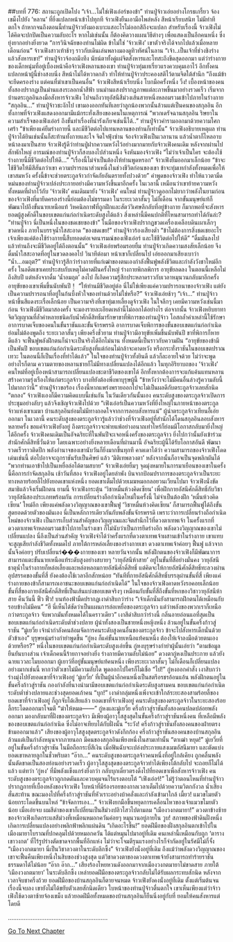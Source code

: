 ##บทที่ 776: สถานะถูกเปิดโปง
“เจ้า...ไม่ใช่เฟิงเอ๋อร์ของข้า”
ท่านปู่จ้าวเอ่ยอย่างโกรธเกรี้ยว จ้องเขม็งไปยัง ‘หลาน’ ที่ยิ่งแปลกหน้าเข้าไปทุกที
จ้าวเฟิงยืนเอามือไพล่หลัง สีหน้าเรียบสนิท ไม่มีท่าทีตกใจ
ถ้าหากจนถึงตอนนี้ท่านปู่จ้าวยังมองเบาะแสอะไรไม่ออกสิถึงจะแปลก
สำหรับเรื่องนี้ จ้าวเฟิงไม่ได้คิดจะปกปิดเป็นความลับอะไร
หากไม่เช่นนั้น ก็ต้องคิดวางแผนวิธีต่างๆ เพื่อแสดงเป็นอีกคนหนึ่ง ซึ่งยุ่งยากอย่างยิ่งยวด
“การวินิจฉัยของท่านไม่ผิด ข้าไม่ใช่ ‘จ้าวเฟิง’ เขาตัวจริงได้จากไปแล้วเมื่อหลายเดือนก่อน”
จ้าวเฟิงสาวเท้าช้าๆ ราวกับเดินเล่นพลางมองดูทิวทัศน์ในลาน
“เจ้า..เป็นเจ้าที่ช่วงชิงร่างแล้วสังหารเขา!”
ท่านปู่จ้าวจ้องถมึงทึง นัยน์ตาทั้งคู่แผ่จิตสังหารและโทสะถึงขีดสุดออกมา
แต่ว่าร่างกายของเด็กหนุ่มที่อยู่เบื้องหน้าคือจ้าวเฟิงหลานของเขา ท่านปู่จ้าวทุ่มเทเรี่ยวแรงควบคุมเอาไว้
อีกทั้งคนแปลกหน้าผู้นี้ช่างสงบนิ่ง สีหน้าไม่ได้หวาดกลัว ทำให้ท่านปู่จ้าวประคองสติไว้ตามจิตใต้สำนึก
“ถึงแม้ข้าจะยึดครองร่าง แต่คนที่ฆ่าเขาเป็นคนอื่น” จ้าวเฟิงสีหน้าเรียบนิ่ง โบกมือครั้งหนึ่ง
วิ้ง!
เบื้องหน้าของคนทั้งสองปรากฏเป็นม่านแสงระลอกน้ำสีฟ้า
บนม่านแสงปรากฏภาพแต่ละภาพขึ้นมาอย่างรวดเร็ว เริ่มจากบ้านตระกูลอินลงมือสังหารจ้าวเฟิง ไปจนถึงวายุอัสนีสีม่วงเส้นสายหนึ่งหลอมรวมเข้าไปภายในร่างกาย
“สกุลอิน...”
ท่านปู่จ้าวชะงักไป เขามองออกทันทีเลยว่าลูกน้องพวกนั้นล้วนแต่เป็นคนของสกุลอิน
อีกทั้งภาพที่จ้าวเฟิงแสดงออกมามีแม้กระทั่งเสียงของคนในเหตุการณ์
“พวกเดรัจฉานสกุลอิน ริษยาในความสำเร็จของเฟิงเอ๋อร์ ถึงขั้นทำเรื่องที่น่ารังเกียจเช่นนี้ได้..” ท่านปู่จ้าวคำรามออกมาด้วยความโศกเศร้า
“ข้าเพียงแค่ยืมร่างกายนี้ และมีชีวิตต่อไปแทนหลานของท่านก็เท่านั้น” จ้าวเฟิงอธิบายเหตุผล
ท่านปู่จ้าวได้ยินเช่นนั้นก็สะท้านทั้งกายและใจ จิตใจฟุ้งซ่าน จ้องจ้าวเฟิงเป็นเวลานาน แล้วน้ำตาก็ไหลอาบหน้าลงมาเป็นสาย
จ้าวเฟิงรู้ดีว่าท่านปู่ฝากความหวังไว้อย่างมากมายกับจ้าวเฟิงคนเดิม
หลังจากผ่านไปสักพักใหญ่
อารมณ์ของท่านปู่จ้าวก็สงบลงไปส่วนหนึ่ง จึงหันมองจ้าวเฟิง “ไม่ว่าเจ้าเป็นใคร จะต้องใช้ร่างกายนี้มีชีวิตต่อไปให้ดี...”
“เรื่องนี้ไม่จำเป็นต้องให้ท่านพูดหรอก” จ้าวเฟิงยิ้มออกมาเล็กน้อย
“ข้าจะใช้ชีวิตให้มีสีสันกว่าเขา ความปรารถนาส่วนหนึ่งในช่วงชีวิตก่อนของเขา ข้าจะทุ่มเทกำลังทั้งหมดเพื่อให้เขาสมหวัง ครั้งนี้ข้าจะช่วยตระกูลจ้าวกำจัดภัยอันตรายทั้งปวงด้วย”
คำพูดของจ้าวเฟิง ทำให้แววตามืดหม่นของท่านปู่จ้าวเปล่งประกายอย่างมีความหวังขึ้นมาอีกครั้ง
ในเวลานี้ เหมือนว่าเขาย้ายความหวังทั้งหมดที่ฝากไว้กับ ‘จ้าวเฟิง’ คนเดิมมายัง ‘จ้าวเฟิง’ คนใหม่
ท่านปู่จ้าวดูออกไม่ยากว่าพลังในยามก่อนของจ้าวเฟิงที่มายึดครองร่างนี้ย่อมต้องไม่ธรรมดา
ในระยะเวลาสั้นๆ ไม่กี่เดือน จากขั้นมนุษย์แท้ก็พัฒนาไปถึงขั้นนายเหนือแท้
วิหคนิลกาฬที่ถูกฝึกและสัตว์วิเศษลึกลับที่อยู่ข้างกาย ก็มากพอที่จะสังหารยอดผู้สูงศักดิ์ในขอบเขตแก่นก่อกำเนิดระดับสูงได้แล้ว
สิ่งเหล่านี้มีคนปกติที่ไหนสามารถทำได้กันล่ะ?
“ท่านปู่จ้าว นี่เป็นหนึ่งในของชดเชยของข้า”
ในมือของจ้าวเฟิงปรากฏขวดเครื่องเคลือบดินเผาเล็กๆ ขวดหนึ่ง ภายในบรรจุน้ำใสสะอาด
“ของชดเขย!” ท่านปู่จ้าวร้องเสียงต่ำ “ข้าไม่ต้องการสิ่งชดเชยอะไร เจ้าเพียงแค่ต้องใช้ร่างกายนี้สืบทอดต่อเจตนารมณ์ของเฟิงเอ๋อร์ และใช้ชีวิตต่อไปให้ดี”
“ดื่มมันลงไป แล้วท่านถึงจะมีชีวิตอยู่ได้ถึงตอนนั้น” จ้าวเฟิงเอ่ยพร้อมรอยยิ้ม
ท่านปู่จ้าวเกิดความสงสัยเล็กน้อย จึงดื่มน้ำใสสะอาดที่อยู่ในขวดลงคอไป
วินาทีต่อมา หน้าเขาก็เปลี่ยนไป เอ่ยออกมาเสียงเบาว่า “น้ำ...อมฤต?”
ท่านปู่จ้าวรู้สึกว่าร่างกายที่แก่เฒ่าของตนเองกำลังฟื้นฟูพลังชีวิตและกำลังวังชาใหม่อีกครั้ง
ในอดีตเขาเคยประสบกับเหตุไม่คาดฝันครั้งใหญ่ ร่างกายพิกลพิการ อายุขัยลดลง ในตอนนี้เหลือไม่ถึงสิบปี
แต่หลังจากดื่ม ‘น้ำอมฤต’ ลงไป ก็เกิดความรู้สึกประหลาดราวกับเวลาหมุนวนกลับมาอีกครั้ง
อายุขัยของเขาเพิ่มขึ้นนับพันปี！
“ให้ท่านมีชีวิตอยู่ต่อ นี่ไม่ใช่เพียงแค่ความปรารถนาของจ้าวเฟิง แต่ยังเป็นความปรารถนาที่อยู่ในก้นบึ้งหัวใจของท่านด้วยไม่ใช่หรือ?” จ้าวเฟิงเอ่ยช้าๆ
“เจ้า...” ท่านปู่จ้าวหน้าขึ้นสีแดงระเรื่อเล็กน้อย
เป็นความจริงที่เขาทุ่มเทเลี้ยงดูจ้าวเฟิง ในใจลึกๆ เคยมีความหวังเช่นนี้มาก่อน
จ้าวเฟิงมีชีวิตมาสองครั้ง จะมองรายละเอียดเหล่านี้ไม่ออกได้อย่างไร
ต่อจากนั้น จ้าวเฟิงหยิบยาทาจิตวิญญาณที่ล้ำค่าหลายชนิดกับน้ำศักดิ์สิทธิ์มารักษาขาที่พิการของท่านปู่จ้าว
โอสถล้ำค่าเหล่านี้ใช้รักษาอาการบาดเจ็บของคนในขั้นราชันและขั้นจักรพรรดิ อาการบาดเจ็บพิการของขั้นขอบเขตแก่นก่อกำเนิดย่อมไม่ต้องพูดถึง
ระยะเวลาสั้นๆ เพียงครึ่งชั่วยาม
ท่านปู่จ้าวมีอายุขัยเพิ่มขึ้นนับพันปี ขาที่พิการก็หายดีแล้ว จะฟื้นฟูพลังฝึกตนก็น่าจะเป็นจริงได้อีกไม่นาน
ทั้งหมดนี้เป็นราวกับความฝัน
“อายุขัยของข้ามีเป็นพันปี ขอบเขตแก่นก่อกำเนิดระดับสูงที่แต่ก่อนไม่กล้าจะคาดหวัง หรือกระทั่งราชันในขอบเขตปราณเทวะ ในตอนนี้ก็เป็นเรื่องที่ทำได้แล้ว”
ในใจของท่านปู่จ้าวทั้งยินดี แล้วก็ละอายใจด้วย
ไม่ว่าจะพูดอย่างไรก็ตาม ความตายของหลานชายก็ไม่มีทางเปลี่ยนแปลงได้อีกแล้ว
ในทุกอิริยาบถของ ‘จ้าวเฟิง’ คนใหม่ที่อยู่เบื้องหน้าสามารถเปลี่ยนแปลงชะตาชีวิตของเขาได้
อีกทั้งหากต้องการจะแก้แค้นแทนหลาน สร้างความรุ่งเรืองให้แก่ตระกูลจ้าว บางทียังต้องพึ่งพาบุรุษผู้นี้
“ข้าหวังว่าจะไม่มีคนอื่นล่วงรู้ความลับนี้ไปมากกว่านี้”
ท่านปู่จ้าวขอร้อง เรื่องนี้หากแพร่งพรายออกไปจะไม่เป็นผลดีกับตระกูลจ้าวเลยสักนิด
“ตกลง” จ้าวเฟิงเองก็มีความคิดแบบนี้เช่นกัน
ในวันเดียวกันนั้นเอง
คนระดับสูงของตระกูลจ้าวเปิดการประชุมอย่างลับๆ แล้วจึงเชิญจ้าวเฟิงไปด้วย
“เฟิงเอ๋อร์เป็นความหวังที่ยิ่งใหญ่ในภายหน้าของตระกูลจ้าวแห่งเขาเมฆา บ้านสกุลอินย่อมไม่มีทางถอดใจจากการลอบสังหารแน่” ผู้นำตระกูลจ้าวเทียนอี้เอ่ยออกมา
ในเวลานี้ คนระดับสูงของตระกูลจ้าวรู้แล้วว่าช่วงที่จ้าวเฟิงอยู่ที่สำนักได้โดนสกุลอินลอบสังหารหลายครั้ง
ขอแค่จ้าวเฟิงยังอยู่ ถึงตระกูลจ้าวจะพ่ายแพ้อย่างอนาถเท่าไหร่ก็ย่อมมีโอกาสกลับมายิ่งใหญ่ได้อีกครั้ง
จ้าวเฟิงคนเดิมเป็นอัจฉริยะที่ในพันปีจะเจอหนึ่งครั้งของตระกูลจ้าว ยิ่งไปกว่านั้นยังเข้าร่วมสำนักศักดิ์สิทธิ์วั่นด้วย
โดยเฉพาะอย่างยิ่งหลายเดือนที่ผ่านมานี้ อัจฉริยะผู้นี้ได้รับโอกาสอันดี พัฒนารวดเร็วราวติดปีก พลังอำนาจของเขานับวันก็ยิ่งมากขึ้นทุกที
คาดเดาได้ว่า ความสามารถของจ้าวเฟิงโดดเด่นเช่นนี้ ต่อไปอาจจะถูกราชันรับเป็นศิษย์ แล้ว ‘มิติเทพลวงตา’ หลังจากนั้นก็อาจเป็นจุดพลิกผันได้
“พวกท่านเอาข้าไปเป็นเหยื่อล่อได้ตามสบาย” จ้าวเฟิงเอ่ยยิ้มๆ
จุดมุ่งหมายในการมาเยือนของเขาในครั้งนี้คือการกำจัดสกุลอิน
เช้าวันที่สอง
จ้าวเฟิงอยู่โดยลำพัง บินจากป้อมปราการของตระกูลจ้าวเป็นระยะทางหลายร้อยลี้ไปยังยอดเขาแห่งหนึ่ง
ยอดเขาเต็มไปด้วยเมฆหมอกลอยวนเวียนไปมา
จ้าวเฟิงนั่งขัดสมาธิแล้วจึงเริ่มฝึกตน
ยามนี้ จ้าวเฟิงกระตุ้น ‘วิชาหมื่นห้วงคิดเซียน’ เพื่อฝึกกายอัสนีศักดิ์สิทธิ์กับวิชาวายุอัสนีสองประเภทพร้อมกัน
การเปลี่ยนร่างถือกำเนิดใหม่ในครั้งนี้ ไม่จำเป็นต้องฝึก ‘หมื่นห้วงคิดเซียน’ ใหม่อีก
เพียงแค่พลังดวงวิญญาณของเขาฟื้นฟู ‘วิชาหมื่นห้วงคิดเซียน’ ก็สามารถฟื้นฟูได้ถึงขั้นสุดยอดด้วยตัวของมันเอง
นี่เป็นหลักการเดียวกันกับพลังขั้นจักรพรรดิ
เพราะว่าการเปลี่ยนร่างถือกำเนิดใหม่ของจ้าวเฟิง เป็นการเก็บส่วนสำคัญของวิญญาณและจิตสำนึกไว้ที่ดวงตาเทพเจ้า
ในครั้งแรกที่ดวงตาเทพเจ้าหลอมรวมเข้าไปภายในร่างเขา ก็ไม่นับว่าเป็นการยึดร่างอีก
พลังดวงวิญญาณของเขาไม่เปลี่ยนแปลง นี่ถึงเป็นส่วนสำคัญ
จ้าวเฟิงจำได้ว่าครั้งแรกที่ดวงตาเทพเจ้าผสานเข้าในร่างกาย เขาแทบจะสูญเสียกำลังชีวิตทั้งหมดไป
ภายใต้การหล่อเลี้ยงของร่างกายเขา ดวงตาเทพเจ้าค่อยๆ ฟื้นฟู แล้วจากนั้นจึงค่อยๆ ปรับเปลี่ยนร่���งกายของเขา
หลายวันจากนั้น พลังฝึกตนของจ้าวเฟิงก็มีพัฒนาการ สามารถแตะขั้นนายเหนือแท้ระดับสูงอย่างสบายๆ
‘วายุอัสนีห้าสาย’ อยู่ในขั้นที่สี่อย่างมั่นคง วายุอัสนีธาตุน้ำในร่างกายก็หล่อเลี้ยงและหล่อหลอมกายอัสนีศักดิ์สิทธิ์
แต่คิดจะให้กายอัสนีศักดิ์สิทธิ์ทะลวงผ่านอุปสรรคของขั้นที่สี่ ยังคงต้องใช้เวลาอีกสักหน่อย
“ทันทีที่กายอัสนีศักดิ์สิทธิ์บรรลุผ่านขั้นที่สี่ เพียงแค่ร่างกายของข้าก็สามารถเอาชนะขอบเขตแก่นก่อกำเนิดได้”
ในใจของจ้าวเฟิงคาดหวังรอคอยเล็กน้อย
ขั้นที่สี่ของกายอัสนีศักดิ์สิทธิ์เป็นเส้นแบ่งขอบเขตจริงๆ เหมือนกับขั้นที่สี่ถึงขั้นที่หกของวิชาวายุอัสนีห้าสาย
คืนวันนี้
ฟิ้ว ฟิ้ว!
บนท้องฟ้ามืดปรากฏเงาดำสิบกว่าร่าง
“เจ้าเด็กนั่นยังสามารถฝึกตนได้เหมือนกับรอบข้างไม่มีคน”
“ฮึ นี่เห็นได้ชัดว่าเป็นแผนการล่อเหยื่อของตระกูลจ้าว แต่ว่าพลังของพวกเราก็เหนือกว่าตระกูลจ้าว จับพวกมันทั้งหมดได้ในคราวเดียว”
เงาสีดำสิบกว่าร่างนี้ กลิ่นอายอ่อนแอที่สุดเป็นขอบเขตแก่นก่อกำเนิดระดับต่ำช่วงปลาย
ผู้นำทั้งสองเป็นชายหนึ่งหญิงหนึ่ง ล้วนอยู่ในขั้นครึ่งก้าวสู่ราชัน
“มู่เยวี่ย เจ้านำกำลังคนล้อมจัดการคนระดับสูงคนอื่นของตระกูลจ้าว ข้าจะไปสังหารเด็กนั่นด้วยตัวข้าเอง”
บุรุษหนุ่มร่างกำยำพูดขึ้น
“กู่หง ก็แค่ขั้นนายเหนือแท้คนหนึ่ง ต้องให้เจ้าลงมือด้วยตนเองด้วยหรือร?”
หนึ่งในขอบเขตแก่นก่อกำเนิดระดับสูงเอ่ยขึ้น
กู่หงบุรุษร่างกำยำผู้นั้นเอ่ยว่า “ตามข้อมูลยืนยันบางส่วน เจ้าเด็กคนนี้ร้ายกาจอย่างยิ่ง ร่างกายมีความลับไม่น้อย” ดวงตากู่หงเป็นประกาย แล้วยังฉายแววละโมบออกมา
ผู้เยาว์ที่อยู่ขั้นมนุษย์แท้คนหนึ่ง เพียงระยะเวลาสั้นๆ ไม่กี่เดือนก็เปลี่ยนแปลงอย่างมากเช่นนี้ หากว่าตัวเขาไม่มีความลับใด พูดออกไปใครก็ไม่เชื่อ
“ไป!” กู่หงออกคำสั่ง เงาสิบกว่าร่างมุ่งไปยังยอดเขาที่จ้าวเฟิงอยู่
‘มู่เยวี่ย’ ที่เป็นผู้นำอีกคนหนึ่งเป็นสตรีอรชรอ้อนแอ้น พลังฝึกตนอยู่ในขั้นครึ่งก้าวสู่ราชัน
กองกำลังที่นางนำมามีขอบเขตแก่นก่อกำเนิดระดับสูงสามคน ขอบเขตแก่นก่อกำเนิดระดับต่ำช่วงปลายและช่วงสุดยอดเก้าคน
“บุก!”
เงาดำกลุ่มหนึ่งเพิ่งจะเข้าใกล้ระยะสองสามร้อยลี้ของยอดเขาที่จ้าวเฟิงอยู่ ก็ถูกจับได้เสียแล้ว
ยอดเขาที่จ้าวเฟิงอยู่ คนระดับสูงของตระกูลจ้าวในระยะสองร้อยลี้กระโดดออกมาโจมตี
“ฆ่าให้หมด——”
กู่หงและมู่เยวี่ย ครึ่งก้าวสู่ราชันทั้งสองคนปลดปล่อยพลังออกมา
มองกลับมาที่ฝั่งของตระกูลจ้าว มีเพียงผู้อาวุโสสูงสุดในขั้นครึ่งก้าวสู่ราชันหนึ่งคน ที่เหลือมีพลังของขอบเขตแก่นก่อกำเนิด ซึ่งไม่อาจเทียบได้กับฝั่งนั้น
“ระวัง! ครึ่งก้าวสู่ราชันทั้งสองคนของฝ่ายตรงข้ามออกมาแล้ว”
เสียงของผู้อาวุโสสูงสุดตระกูลจ้าวดังกึกก้อง
ครึ่งก้าวสู่ราชันสองคนของบ้านสกุลอินล้วนแต่เป็นกำลังหนุนจากภายนอก มีคนของสกุลอินเพียงหนึ่งในสามเท่านั้น
“ตาเฒ่า หยุด!” มู่เยวี่ยที่อยู่ในขั้นครึ่งก้าวสู่ราชัน ในมือถือกระบี่สีเงิน เมื่อฟันฉับจะเปล่งประกายแสงเมฆอัสนีมายา และตัดแบ่งยอดเขาหลายลูกในชั่วพริบตา
“อ๊าก...” คนระดับสูงของตระกูลจ้าวคนหนึ่งที่อยู่ใกล้เคียง ถูกคลื่นพลังนั้นตัดขาดเป็นสองท่อนอย่างรวดเร็ว
ผู้อาวุโสสูงสุดของตระกูลจ้าวทำได้เพียงโต้กลับไป จะถอยก็ไม่ได้แล้ว
แต่ทว่า ‘กู่หง’ ที่มีพลังแข็งแกร่งยิ่งกว่า กลับบุกเดี่ยวตรงดิ่งไปที่ยอดเขาเพื่อสังหารจ้าวเฟิง
คนระดับสูงของตระกูลจ้าวถูกกดดันและควบคุมจนไร้แรงตอบโต้
“เฟิงเอ๋อร์!”
ไม่รู้ว่าตอนไหนที่ท่านปู่จ้าวปรากฏกายที่เบื้องหลังของจ้าวเฟิง ใบหน้าที่มีร่องรอยของกาลเวลาเต็มไปด้วยความวิตกกังวล น้ำเสียงสั่นสะท้าน ขณะมองไปที่ครึ่งก้าวสู่ราชันที่หัวเราะอย่างบ้าคลั่งและกำลังเข้ามาใกล้
เมี้ยว! แมวขโมยตัวน้อยกระโดดขึ้นบนไหล่
“ข้าจัดการเอง...” จ้าวเฟิงยกมือขึ้นหยุดการเคลื่อนไหวของเจ้าแมวขโมยตัวน้อย
เมื่อเอ่ยจบ ผมสีดำของเขาก็เปลี่ยนเป็นสีม่วงปลิวไสวไปตามลม
“เมืองวงกตมายา!”
ดวงตาข้างซ้ายของจ้าวเฟิงเกิดกระแสสีม่วงที่เหมือนหมอกควันค่อยๆ หมุนวนอยู่ภายใน
วูบ!
สภาพของฟ้าดินฝั่งหนึ่งเกิดการเปลี่ยนแปลงอย่างพลิกฟ้าพลิกแผ่นดิน
“เกิดอะไรขึ้น!”
ยอดฝีมือของฝั่งสกุลอินตกเข้าไปในเมืองมายาโบราณที่ปกคลุมไปด้วยหมอกควัน ได้แต่หมุนไปมาอยู่ที่เดิม
คนเหล่านี้เหมือนกับถูก ‘ตารางเขาวงกต’ ที่ไร้รูปร่างตัดขาดจากพื้นที่อีกแห่ง ไม่ว่าจะโจมตีรุนแรงอย่างไรก็จำกัดอยู่ในรัศมีไม่กี่จั้ง
“เมืองวงกตมายา นี่เป็นวิชาลวงตาในระดับลึกซึ้ง” จ้าวเฟิงยังนั่งอยู่ที่เดิม
ถึงแม้ว่าพลังดวงวิญญาณของเขาจะฟื้นคืนเพียงหนึ่งในสิบของช่วงสูงสุด แต่วิชาดวงตาของดวงตาเทพเจ้ายังสามารถทำร้ายราชันธรรมดาได้ไม่น้อย
“อ๊าก อ๊าก...”
เสียงร้องโหยหวนดังออกมาจากเมืองวงกตมายาไม่ขาดสาย
ภายใต้ ‘เมืองวงกตมายา’ ในระดับลึกซึ้ง เหล่ายอดฝีมือของตระกูลจ้าวกลับไม่ได้รับผลกระทบสักนิด
หลังจากเวลาจิบชาครึ่งถ้วย ยอดฝีมือของบ้านสกุลอินก็ตายจนหมด
จ้าวเฟิงยังคงนั่งอยู่ที่เดิม ตั้งแต่เริ่มต้นจนเรื่องนี้จบลง เขายังไม่ได้ขยับตัวเลยสักนิดเดียว
ใบหน้าของท่านปู่จ้าวตื่นตกใจ
เขาเห็นเพียงแต่ว่าจ้าวเฟิงใช้ดวงตาซ้ายจ้องเขม็ง แล้วยอดฝีมือทั้งหมดของบ้านสกุลอินก็ยืนนิ่งอยู่กับที่ ยอมให้คนสังหารแต่โดยดี

…………………………………………………



[Go To Next Chapter]( ./14.md)